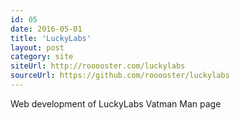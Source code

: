 ```yaml
---
id: 05
date: 2016-05-01
title: 'LuckyLabs'
layout: post
category: site
siteUrl: http://rooooster.com/luckylabs
sourceUrl: https://github.com/rooooster/luckylabs
---
```


Web development of LuckyLabs Vatman Man page
